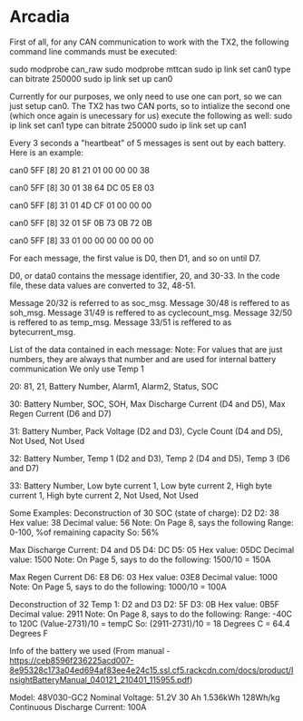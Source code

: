 # Arcadia

First of all, for any CAN communication to work with the TX2, the following command line commands must be executed:

sudo modprobe can_raw
sudo modprobe mttcan
sudo ip link set can0 type can bitrate 250000
sudo ip link set up can0

Currently for our purposes, we only need to use one can port, so we can just setup can0. The TX2 has two CAN ports, so to intialize the second one (which once again is unecessary for us) execute the following as well:
sudo ip link set can1 type can bitrate 250000
sudo ip link set up can1


Every 3 seconds a "heartbeat" of 5 messages is sent out by each battery. Here is an example:

                 
  can0  5FF   [8]  20 81 21 01 00 00 00 38
  
  can0  5FF   [8]  30 01 38 64 DC 05 E8 03
  
  can0  5FF   [8]  31 01 4D CF 01 00 00 00
  
  can0  5FF   [8]  32 01 5F 0B 73 0B 72 0B
  
  can0  5FF   [8]  33 01 00 00 00 00 00 00
  
  
For each message, the first value is D0, then D1, and so on until D7. 

D0, or data0 contains the message identifier, 20, and 30-33. In the code file, these data values are converted to 32, 48-51.

Message 20/32 is referred to as soc_msg.
Message 30/48 is reffered to as soh_msg.
Message 31/49 is reffered to as cyclecount_msg.
Message 32/50 is reffered to as temp_msg.
Message 33/51 is reffered to as bytecurrent_msg.

List of the data contained in each message:
Note: For values that are just numbers, they are always that number and are used for internal battery communication
      We only use Temp 1

20: 81, 21, Battery Number, Alarm1, Alarm2, Status, SOC

30: Battery Number, SOC, SOH, Max Discharge Current (D4 and D5), Max Regen Current (D6 and D7)

31: Battery Number, Pack Voltage (D2 and D3), Cycle Count (D4 and D5), Not Used, Not Used

32: Battery Number, Temp 1 (D2 and D3), Temp 2 (D4 and D5), Temp 3 (D6 and D7)

33: Battery Number, Low byte current 1, Low byte current 2, High byte current 1, High byte current 2, Not Used, Not Used




Some Examples:
Deconstruction of 30
    SOC (state of charge): D2
      D2: 38
      Hex value: 38
      Decimal value: 56
        Note: On Page 8, says the following
          Range: 0-100, %of remaining capacity
        So: 56%

  Max Discharge Current: D4 and D5
    D4: DC      D5: 05
    Hex value: 05DC
    Decimal value: 1500
      Note: On Page 5, says to do the following:
        1500/10 = 150A

  Max Regen Current
    D6: E8      D6: 03
    Hex value: 03E8
    Decimal value: 1000
      Note: On Page 5, says to do the following:
        1000/10 = 100A

Deconstruction of 32
  Temp 1: D2 and D3
    D2: 5F     D3: 0B
    Hex value: 0B5F
    Decimal value: 2911
      Note: On Page 8, says to do the following:
        Range: -40C to 120C
        (Value-2731)/10 = tempC
      So: 
        (2911-2731)/10 = 18 Degrees C = 64.4 Degrees F


Info of the battery we used (From manual - https://ceb8596f236225acd007-8e95328c173a04ed694af83ee4e24c15.ssl.cf5.rackcdn.com/docs/product/InsightBatteryManual_040121_210401_115955.pdf)

Model: 48V030-GC2
Nominal Voltage: 51.2V
30 Ah
1.536kWh
128Wh/kg
Continuous Discharge Current: 100A

